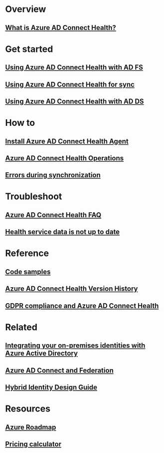 # Overview
## [What is Azure AD Connect Health?](active-directory-aadconnect-health.md)

# Get started
## [Using Azure AD Connect Health with AD FS](active-directory-aadconnect-health-adfs.md)
## [Using Azure AD Connect Health for sync](active-directory-aadconnect-health-sync.md)
## [Using Azure AD Connect Health with AD DS](active-directory-aadconnect-health-adds.md)

# How to
## [Install Azure AD Connect Health Agent](active-directory-aadconnect-health-agent-install.md)
## [Azure AD Connect Health Operations](active-directory-aadconnect-health-operations.md)
## [Errors during synchronization](../active-directory-aadconnect-troubleshoot-sync-errors.md)

# Troubleshoot
## [Azure AD Connect Health FAQ](active-directory-aadconnect-health-faq.md)
## [Health service data is not up to date](active-directory-aadconnect-health-faq.md)

# Reference
## [Code samples](https://azure.microsoft.com/en-us/resources/samples/?service=active-directory)
## [Azure AD Connect Health Version History](active-directory-aadconnect-health-version-history.md)
## [GDPR compliance and Azure AD Connect Health](active-directory-aadconnect-health-gdpr.md)

# Related
## [Integrating your on-premises identities with Azure Active Directory](../active-directory-aadconnect.md)
## [Azure AD Connect and Federation](../active-directory-aadconnectfed-whatis.md)
## [Hybrid Identity Design Guide](../active-directory-hybrid-identity-design-considerations-overview.md)

# Resources
## [Azure Roadmap](https://azure.microsoft.com/roadmap/?category=security-identity)
## [Pricing calculator](https://azure.microsoft.com/pricing/calculator/)
